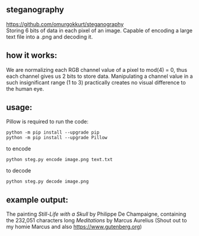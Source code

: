 ## steganography
https://github.com/omurgokkurt/steganography  
Storing 6 bits of data in each pixel of an image. Capable of encoding a large text file into a .png and decoding it.

## how it works:
We are normalizing each RGB channel value of a pixel to mod(4) = 0, thus each channel gives us 2 bits to store data. Manipulating a channel value in a such  insignificant range (1 to 3) practically creates no visual difference to the human eye.


## usage:
Pillow is required to run the code:
``` 
python -m pip install --upgrade pip
python -m pip install --upgrade Pillow
```
 
to encode 
``` 
python steg.py encode image.png text.txt
```
to decode 
``` 
python steg.py decode image.png
```

## example output:  
The painting *Still-Life with a Skull* by Philippe De Champaigne, containing the 232,051 characters long *Meditations* by Marcus Aurelius (Shout out to my homie Marcus and also https://www.gutenberg.org)

